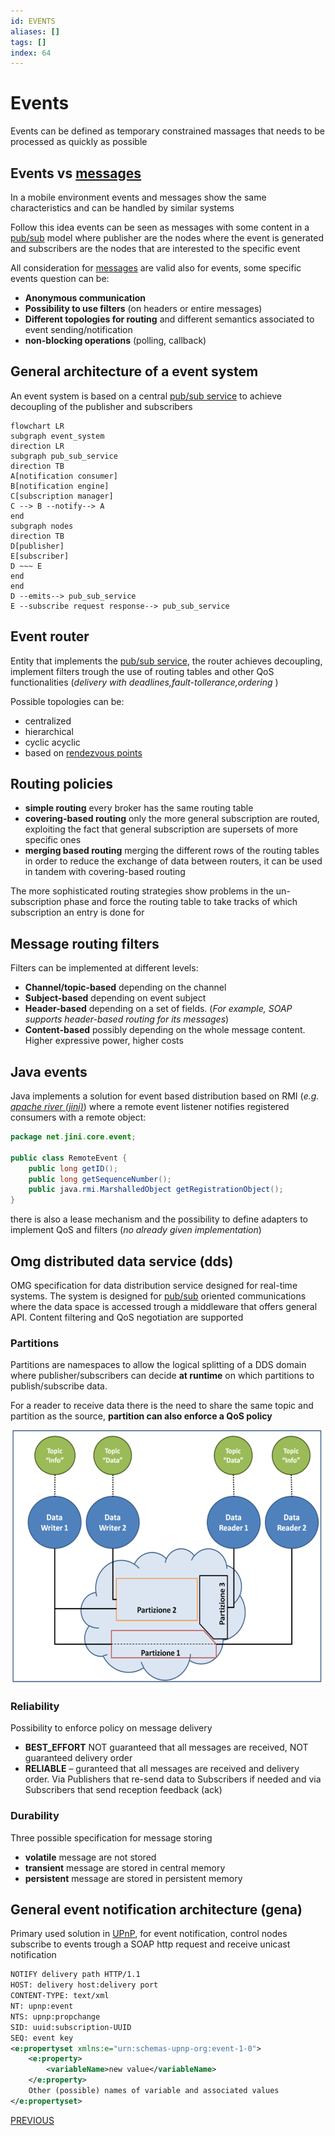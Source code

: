 ```yaml
---
id: EVENTS
aliases: []
tags: []
index: 64
---
```


# Events

Events can be defined as temporary constrained massages that needs to be processed as quickly as possible

## Events vs [messages](mobile_systems/discovery_messages_events/messaging.md)

In a mobile environment events and messages show the same characteristics and can be handled by similar systems

Follow this idea events can be seen as messages with some content in a [pub/sub](mobile_systems/iot/pub_sub_model.md) model where publisher are the nodes where the event is generated and subscribers are the nodes that are interested to the specific event

All consideration for [messages](mobile_systems/discovery_messages_events/messaging.md) are valid also for events, some specific events question can be:

- **Anonymous communication**
- **Possibility to use filters** (on headers or entire messages)
- **Different topologies for routing** and different semantics associated to event sending/notification
-  **non-blocking operations** (polling, callback)
## General architecture of a event system

An event system is based on a central [pub/sub service](mobile_systems/iot/pub_sub_model.md) to achieve decoupling of the publisher and subscribers

```mermaid
flowchart LR
subgraph event_system
direction LR
subgraph pub_sub_service
direction TB
A[notification consumer]
B[notification engine]
C[subscription manager]
C --> B --notify--> A
end
subgraph nodes
direction TB
D[publisher]
E[subscriber]
D ~~~ E
end
end
D --emits--> pub_sub_service
E --subscribe request response--> pub_sub_service
```


## Event router

Entity that implements the [pub/sub service](mobile_systems/iot/pub_sub_model.md), the router achieves decoupling, implement filters trough the use of routing tables and other QoS functionalities (*delivery with deadlines,fault-tollerance,ordering* )

Possible topologies can be:

- centralized
- hierarchical
- cyclic acyclic
- based on [rendezvous points](mobile_systems/design%20pattern%20and%20architectures.md#rendezvous)

## Routing policies

- **simple routing**  every broker has the same routing table
- **covering-based routing** only the more general subscription are routed, exploiting the fact that general subscription are supersets of more specific ones
- **merging based routing** merging the different rows of the routing tables in order to reduce the exchange of data between routers, it can be used in tandem with covering-based routing

The more sophisticated routing strategies show problems in the un-subscription phase and force the routing table to take tracks of which subscription an entry is done for

## Message routing filters

Filters can be implemented at different levels:

- **Channel/topic-based** depending on the channel
- **Subject-based** depending on event subject
- **Header-based** depending on a set of fields. (*For example, SOAP supports header-based routing for its messages*)
- **Content-based** possibly depending on the whole message content. Higher expressive power, higher costs

## Java events

Java implements a solution for event based distribution based on RMI (*e.g. [apache river (jini)](mobile_systems/discovery_messages_events/service_discovery.md#apache%20river%20(jini))*) where a remote event listener notifies registered consumers with a remote object:

```java
package net.jini.core.event;

public class RemoteEvent {
	public long getID();
	public long getSequenceNumber();
	public java.rmi.MarshalledObject getRegistrationObject();
}
```

there is also a lease mechanism and the possibility to define adapters to implement QoS and filters (*no already given implementation*)

## Omg distributed data service (dds)

OMG specification  for data distribution service designed for real-time systems.
The system is designed for [pub/sub](mobile_systems/iot/pub_sub_model.md) oriented communications where the data space is accessed trough a middleware that offers general API. Content filtering and QoS negotiation are supported

### Partitions

Partitions are namespaces to allow the logical splitting of a DDS domain where publisher/subscribers can decide **at runtime**  on which partitions to publish/subscribe data.

For a reader to receive data there is the need to share the same topic and partition as the source, **partition can also enforce a QoS policy**

![](assets/mobile_systems/Pasted%20image%2020240618175718.png)

### Reliability

Possibility to enforce policy on message delivery

- **BEST_EFFORT** NOT guaranteed that all messages are received, NOT guaranteed delivery order
- **RELIABLE** – guranteed that all messages are received and delivery order. Via Publishers that re-send data to Subscribers if needed and via Subscribers that send reception feedback (ack)
### Durability

Three possible specification for message storing

- **volatile** message are not stored
- **transient** message are stored in central memory
- **persistent** message are stored in persistent memory

## General event notification architecture (gena)

Primary used solution in [UPnP](mobile_systems/discovery_messages_events/service_discovery.md#universal%20plug%20and%20play%20(upnp)), for event notification, control nodes subscribe to events trough a SOAP http request and receive unicast notification

```xml
NOTIFY delivery path HTTP/1.1
HOST: delivery host:delivery port
CONTENT-TYPE: text/xml
NT: upnp:event
NTS: upnp:propchange
SID: uuid:subscription-UUID
SEQ: event key
<e:propertyset xmlns:e="urn:schemas-upnp-org:event-1-0">
	<e:property>
		<variableName>new value</variableName>
	</e:property>
	Other (possible) names of variable and associated values
</e:propertyset>
```

[PREVIOUS](mobile_systems/discovery_messages_events/extensible_messaging_and_presence_protocol.md)
